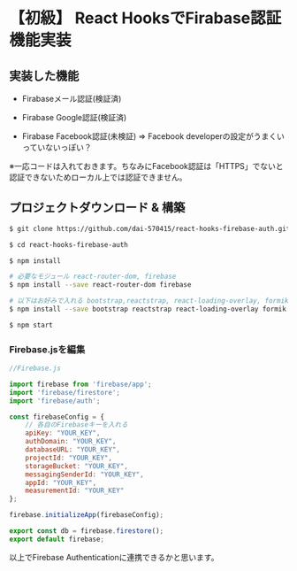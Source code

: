 # 【初級】 React HooksでFirabase認証機能実装

## 実装した機能

- Firabaseメール認証(検証済)

- Firabase Google認証(検証済)

- Firabase Facebook認証(未検証) => Facebook developerの設定がうまくいっていないっぽい？

※一応コードは入れておきます。ちなみにFacebook認証は「HTTPS」でないと認証できないためローカル上では認証できません。

## プロジェクトダウンロード & 構築

```bash
$ git clone https://github.com/dai-570415/react-hooks-firebase-auth.git

$ cd react-hooks-firebase-auth

$ npm install

# 必要なモジュール react-router-dom, firebase
$ npm install --save react-router-dom firebase

# 以下はお好みで入れる bootstrap,reactstrap, react-loading-overlay, formik, yup
$ npm install --save bootstrap reactstrap react-loading-overlay formik yup

$ npm start
```

### Firebase.jsを編集

```js:Firebase.js
//Firebase.js

import firebase from 'firebase/app';
import 'firebase/firestore';
import 'firebase/auth';

const firebaseConfig = {
    // 各自のFirebaseキーを入れる
    apiKey: "YOUR_KEY",
    authDomain: "YOUR_KEY",
    databaseURL: "YOUR_KEY",
    projectId: "YOUR_KEY",
    storageBucket: "YOUR_KEY",
    messagingSenderId: "YOUR_KEY",
    appId: "YOUR_KEY",
    measurementId: "YOUR_KEY"
};

firebase.initializeApp(firebaseConfig);

export const db = firebase.firestore();
export default firebase;
```

以上でFirebase Authenticationに連携できるかと思います。